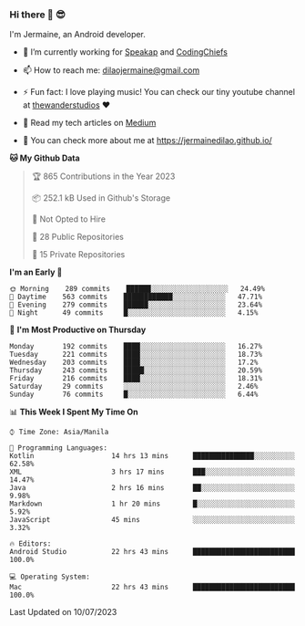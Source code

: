 ### Hi there 👋 😎
I'm Jermaine, an Android developer.

- 🔭 I’m currently working for [Speakap](https://www.speakap.com/) and [CodingChiefs](https://codingchiefs.com/en/)

- 📫 How to reach me: dilaojermaine@gmail.com

- ⚡ Fun fact: I love playing music! You can check our tiny youtube channel at [thewanderstudios](https://www.youtube.com/thewanderstudios) ♥️

- 📖 Read my tech articles on [Medium](https://jermainedilao.medium.com/)

- 👀 You can check more about me at https://jermainedilao.github.io/

<!--
**jermainedilao/jermainedilao** is a ✨ _special_ ✨ repository because its `README.md` (this file) appears on your GitHub profile.

Here are some ideas to get you started:

- 🔭 I’m currently working on ...
- 🌱 I’m currently learning ...
- 👯 I’m looking to collaborate on ...
- 🤔 I’m looking for help with ...
- 💬 Ask me about ...
- 📫 How to reach me: ...
- 😄 Pronouns: ...
- ⚡ Fun fact: ...
-->

<!--START_SECTION:waka-->
**🐱 My Github Data** 

> 🏆 865 Contributions in the Year 2023
 > 
> 📦 252.1 kB Used in Github's Storage 
 > 
> 🚫 Not Opted to Hire
 > 
> 📜 28 Public Repositories 
 > 
> 🔑 15 Private Repositories  
 > 
**I'm an Early 🐤** 

```text
🌞 Morning    289 commits    ██████░░░░░░░░░░░░░░░░░░░   24.49% 
🌆 Daytime    563 commits    ████████████░░░░░░░░░░░░░   47.71% 
🌃 Evening    279 commits    ██████░░░░░░░░░░░░░░░░░░░   23.64% 
🌙 Night      49 commits     █░░░░░░░░░░░░░░░░░░░░░░░░   4.15%

```
📅 **I'm Most Productive on Thursday** 

```text
Monday       192 commits    ████░░░░░░░░░░░░░░░░░░░░░   16.27% 
Tuesday      221 commits    ████░░░░░░░░░░░░░░░░░░░░░   18.73% 
Wednesday    203 commits    ████░░░░░░░░░░░░░░░░░░░░░   17.2% 
Thursday     243 commits    █████░░░░░░░░░░░░░░░░░░░░   20.59% 
Friday       216 commits    ████░░░░░░░░░░░░░░░░░░░░░   18.31% 
Saturday     29 commits     ░░░░░░░░░░░░░░░░░░░░░░░░░   2.46% 
Sunday       76 commits     █░░░░░░░░░░░░░░░░░░░░░░░░   6.44%

```


📊 **This Week I Spent My Time On** 

```text
⌚︎ Time Zone: Asia/Manila

💬 Programming Languages: 
Kotlin                   14 hrs 13 mins      ███████████████░░░░░░░░░░   62.58% 
XML                      3 hrs 17 mins       ███░░░░░░░░░░░░░░░░░░░░░░   14.47% 
Java                     2 hrs 16 mins       ██░░░░░░░░░░░░░░░░░░░░░░░   9.98% 
Markdown                 1 hr 20 mins        █░░░░░░░░░░░░░░░░░░░░░░░░   5.92% 
JavaScript               45 mins             ░░░░░░░░░░░░░░░░░░░░░░░░░   3.32%

🔥 Editors: 
Android Studio           22 hrs 43 mins      █████████████████████████   100.0%

💻 Operating System: 
Mac                      22 hrs 43 mins      █████████████████████████   100.0%

```


 Last Updated on 10/07/2023
<!--END_SECTION:waka-->
